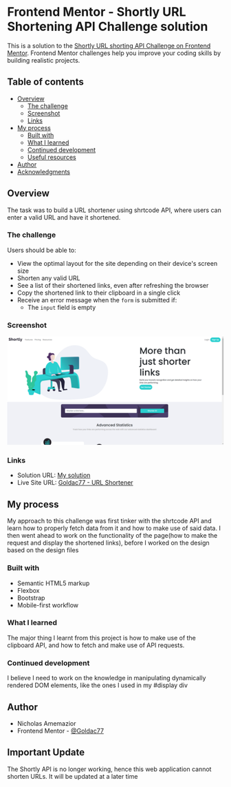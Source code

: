 # Frontend Mentor - Shortly URL Shortening API Challenge solution

This is a solution to the [Shortly URL shorting API Challenge on Frontend Mentor](https://www.frontendmentor.io/challenges/url-shortening-api-landing-page-2ce3ob-G). Frontend Mentor challenges help you improve your coding skills by building realistic projects.

## Table of contents

- [Overview](#overview)
  - [The challenge](#the-challenge)
  - [Screenshot](#screenshot)
  - [Links](#links)
- [My process](#my-process)
  - [Built with](#built-with)
  - [What I learned](#what-i-learned)
  - [Continued development](#continued-development)
  - [Useful resources](#useful-resources)
- [Author](#author)
- [Acknowledgments](#acknowledgments)

## Overview
The task was to build a URL shortener using shrtcode API, where users can enter a valid URL and have it shortened.

### The challenge

Users should be able to:

- View the optimal layout for the site depending on their device's screen size
- Shorten any valid URL
- See a list of their shortened links, even after refreshing the browser
- Copy the shortened link to their clipboard in a single click
- Receive an error message when the `form` is submitted if:
  - The `input` field is empty

### Screenshot

![](./images/screenshot.png)

### Links

- Solution URL: [My solution](https://www.frontendmentor.io/solutions/url-shortener-api-challenge-1zKZy6IBYT)
- Live Site URL: [Goldac77 - URL Shortener](https://goldac77.github.io/URL-Shortener/)

## My process
My approach to this challenge was first tinker with the shrtcode API and learn how to properly fetch data from it and how to make use of said data. I then went ahead to work on the functionality of the page(how to make the request and display the shortened links), before I worked on the design based on the design files
### Built with

- Semantic HTML5 markup
- Flexbox
- Bootstrap
- Mobile-first workflow

### What I learned

The major thing I learnt from this project is how to make use of the clipboard API, and how to fetch and make use of API requests.

### Continued development

I believe I need to work on the knowledge in manipulating dynamically rendered DOM elements, like the ones I used in my #display div

## Author

- Nicholas Amemazior
- Frontend Mentor - [@Goldac77](https://www.frontendmentor.io/profile/Goldac77)

## Important Update
The Shortly API is no longer working, hence this web application cannot shorten URLs. It will be updated at a later time
